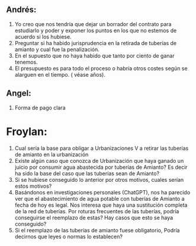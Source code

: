 ## Andrés:
1. Yo creo que nos tendría que dejar un borrador del contrato para estudiarlo y poder  y exponer los puntos en los que no estemos de acuerdo si los hubiese.
1. Preguntar si ha habido jurisprudencia en la retirada de tuberías de amianto y cual fue la penalización.
1. En el supuesto que no haya habido que tanto por ciento de ganar tenemos.
1. El presupuesto es para todo el proceso o habría otros costes según se alarguen en el tiempo. ( véase años).


## Angel:
1. Forma de pago clara


# Froylan:
1. Cual sería la base para obligar a Urbanizaciones V a retirar las tuberías de amianto en la urbanización
1. Existe algún caso que conozca de Urbanización que haya ganado un juicio por consumir agua abastecida por tuberías de Amianto? Es decir ha sido la base del caso que las tuberías sean de Amianto?
1. Si se hubiese conseguido lo anterior por otros motivos, cuales serían estos motivos?
1. Basándonos en investigaciones personales (ChatGPT), nos ha parecido ver que el abastecimiento de agua potable con tuberías de Amianto a fecha de hoy es legal. Nos interesa que haya una sustitución completa de la red de tuberías. Por roturas frecuentes de las tuberías, podría conseguirse el reemplazo de estas? Hay casos que esto se haya conseguido?
1. Si el reemplazo de las tuberías de amianto fuese obligatorio, Podría decirnos que leyes o normas lo establecen?